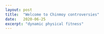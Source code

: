 ```yaml
---
layout: post
title:  "Welcome to Chinmoy controversies"
date:   2020-06-25
excerpt: "dynamic physical fitness"
---
```

